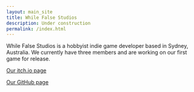 ```yaml
---
layout: main_site
title: While False Studios
description: Under construction
permalink: /index.html
---
```


While False Studios is a hobbyist indie game developer based in Sydney, Australia. We currently have three members and are working on our first game for release.

[Our itch.io page](http://wfs.itch.io/)

[Our GitHub page](http://www.github.com/whilefalsestudios/)